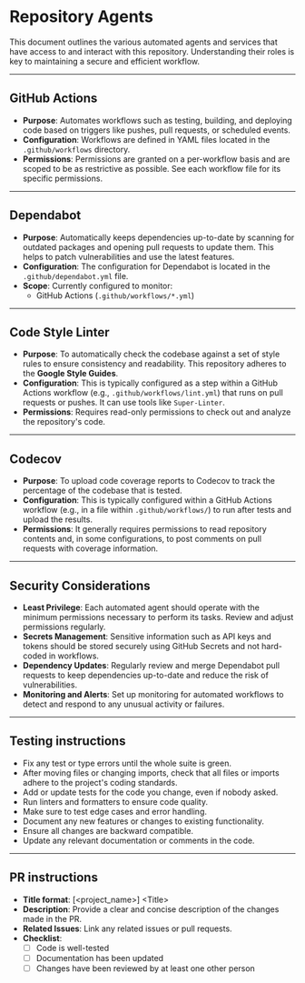 # Repository Agents

This document outlines the various automated agents and services that have access to and interact with this repository. Understanding their roles is key to maintaining a secure and efficient workflow.

---

## GitHub Actions

- **Purpose**: Automates workflows such as testing, building, and deploying code based on triggers like pushes, pull requests, or scheduled events.
- **Configuration**: Workflows are defined in YAML files located in the `.github/workflows` directory.
- **Permissions**: Permissions are granted on a per-workflow basis and are scoped to be as restrictive as possible. See each workflow file for its specific permissions.

---

## Dependabot

- **Purpose**: Automatically keeps dependencies up-to-date by scanning for outdated packages and opening pull requests to update them. This helps to patch vulnerabilities and use the latest features.
- **Configuration**: The configuration for Dependabot is located in the `.github/dependabot.yml` file.
- **Scope**: Currently configured to monitor:
  - GitHub Actions (`.github/workflows/*.yml`)

---

## Code Style Linter

- **Purpose**: To automatically check the codebase against a set of style rules to ensure consistency and readability. This repository adheres to the **Google Style Guides**.
- **Configuration**: This is typically configured as a step within a GitHub Actions workflow (e.g., `.github/workflows/lint.yml`) that runs on pull requests or pushes. It can use tools like `Super-Linter`.
- **Permissions**: Requires read-only permissions to check out and analyze the repository's code.

---

## Codecov

- **Purpose**: To upload code coverage reports to Codecov to track the percentage of the codebase that is tested.
- **Configuration**: This is typically configured within a GitHub Actions workflow (e.g., in a file within `.github/workflows/`) to run after tests and upload the results.
- **Permissions**: It generally requires permissions to read repository contents and, in some configurations, to post comments on pull requests with coverage information.

---

## Security Considerations

- **Least Privilege**: Each automated agent should operate with the minimum permissions necessary to perform its tasks. Review and adjust permissions regularly.
- **Secrets Management**: Sensitive information such as API keys and tokens should be stored securely using GitHub Secrets and not hard-coded in workflows.
- **Dependency Updates**: Regularly review and merge Dependabot pull requests to keep dependencies up-to-date and reduce the risk of vulnerabilities.
- **Monitoring and Alerts**: Set up monitoring for automated workflows to detect and respond to any unusual activity or failures.

---

## Testing instructions

- Fix any test or type errors until the whole suite is green.
- After moving files or changing imports, check that all files or imports adhere to the project's coding standards.
- Add or update tests for the code you change, even if nobody asked.
- Run linters and formatters to ensure code quality.
- Make sure to test edge cases and error handling.
- Document any new features or changes to existing functionality.
- Ensure all changes are backward compatible.
- Update any relevant documentation or comments in the code.

---

## PR instructions

- **Title format**: [&lt;project_name&gt;] &lt;Title&gt;
- **Description**: Provide a clear and concise description of the changes made in the PR.
- **Related Issues**: Link any related issues or pull requests.
- **Checklist**:
  - [ ] Code is well-tested
  - [ ] Documentation has been updated
  - [ ] Changes have been reviewed by at least one other person
